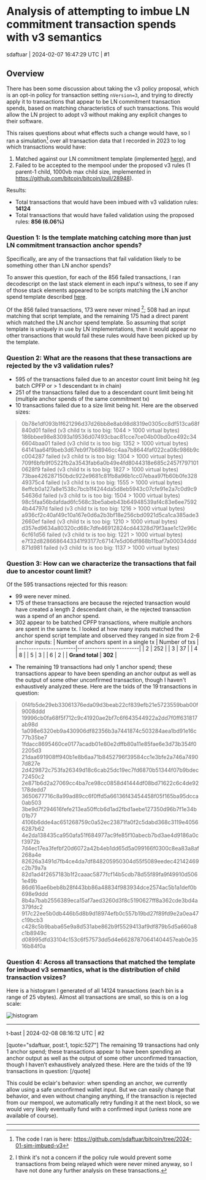 # Analysis of attempting to imbue LN commitment transaction spends with v3 semantics

sdaftuar | 2024-02-07 16:47:29 UTC | #1

## Overview
There has been some discussion about taking the v3 policy proposal, which is an opt-in policy for transaction setting `nVersion=3`, and trying to directly apply it to transactions that appear to be LN commitment transaction spends, based on matching characteristics of such transactions.  This would allow the LN project to adopt v3 without making any explicit changes to their software.  

This raises questions about what effects such a change would have, so I ran a simulation[^1] over all transaction data that I recorded in 2023 to log which transactions would have:
 1. Matched against our
LN commitment template (implemented [here](https://github.com/bitcoin/bitcoin/commit/a5fe461838e8759c9abd3ac764162c271f97d50b)), and
 1. Failed to be accepted to the mempool under the proposed v3 rules (1 parent-1 child, 1000vb max child size, implemented in https://github.com/bitcoin/bitcoin/pull/28948).

Results:
* Total transactions that would have been imbued with v3 validation rules: **14124**
* Total transactions that would have failed validation using the proposed rules: **856 (6.06%)**

### Question 1: Is the template matching catching more than just LN commitment transaction anchor spends?

Specifically, are any of the transactions that fail validation likely to be something other than LN anchor spends?

To answer this question, for each of the 856 failed transactions, I ran decodescript on the last stack element
in each input's witness, to see if any of those stack elements appeared to be scripts matching the LN anchor spend template
described [here](https://github.com/bitcoin/bitcoin/issues/29319#issuecomment-1916166471).

Of the 856 failed transactions, 173 were never mined [^2]; 508 had an input matching that script template, and the remaining 175 had
a direct parent which matched the LN anchor spend template.  So assuming that script template is uniquely in use by LN 
implementations, then it would appear no other transactions that would fail these rules would have been picked up by the template.

### Question 2: What are the reasons that these transactions are rejected by the v3 validation rules?

* 595 of the transactions failed due to an ancestor count limit being hit (eg batch CPFP or > 1 descendant tx in chain)
* 251 of the transactions failed due to a descendant count limit being hit (multiple anchor spends of the same commitment tx)
* 10 transactions failed due to a size limit being hit. Here are the observed sizes:

> 0b78e1df093b1f621296d37d26bb8e8ab98d8319e0305cc8df513ca68f840d01 failed (v3 child tx is too big: 1044 > 1000 virtual bytes)
> 186bbee98e83093a19536d07493cbac81cce7ce04b00bd0ce492c346604baa01 failed (v3 child tx is too big: 1352 > 1000 virtual bytes)
> 64141aa64f9beb3d67eb9f7b68946cc4aa7b8644faf022ca08c986b9cc004287 failed (v3 child tx is too big: 1304 > 1000 virtual bytes)
> 709f6bfb9f0522fb2a3543fab6a0b49e4fd8044318e685c2457f7971010628f9 failed (v3 child tx is too big: 1827 > 1000 virtual bytes)
> 73bae426287150bdc922e9681c81fb8a96b1cc07ebaa97fb60b0fe32849375c4 failed (v3 child tx is too big: 1555 > 1000 virtual bytes)
> 8effcb0a127a8e1538c7bcb1f4244da5d8eb5943c07cfe91e2a7c0d9c954636d failed (v3 child tx is too big: 1504 > 1000 virtual bytes)
> 98c5faa56bdafdad6fc568c3be5abeb43b64948539af4c83e6ee75924b44797d failed (v3 child tx is too big: 1216 > 1000 virtual bytes)
> a936cf2c40af49c10a167e0d6a2b3bf18e256cbd0921d5ca1ca385ade32660ef failed (v3 child tx is too big: 1210 > 1000 virtual bytes)
> d357ed9634a80320cd68c7dfe46912824cd44328d79f3aae1c12e96c6cf61d56 failed (v3 child tx is too big: 1221 > 1000 virtual bytes)
> e7f32d8286686443341f93177c67147e5d06df868b11baf7a00034ddd871d981 failed (v3 child tx is too big: 1137 > 1000 virtual bytes)


### Question 3: How can we characterize the transactions that fail due to ancestor count limit?
Of the 595 transactions rejected for this reason:
 * 99 were never mined.
 * 175 of these transactions are because the rejected transaction would have created a length 2 descendant chain, ie the rejected transaction was a spend of an anchor spend.
 * 302 appear to be batched CPFP transactions, where multiple anchors are spent in the same tx. I looked at how many inputs matched the anchor spend script template and observed they ranged in size from 2-6 anchor inputs:
   | Number of anchors spent in a single tx | Number of txs |
   | -----------------------|-------------------------|
   | 2 | 252 |
   | 3 | 37 | 
   | 4 | 8 |
   | 5 | 3 |
   | 6 | 2 |
   | **Grand total** | **302** |
  - The remaining 19 transactions had only 1 anchor spend; these transactions appear to have been spending an anchor output as well as the output of some other unconfirmed transaction, though I haven't exhaustively analyzed these. Here are the txids of the 19 transactions in question:

> 0f4fb5de29eb33061376eda09d3beab22cf839efb21e5723559bab00f9008ddd
> 19996cb0fa68f5f712c9c41920ae2bf7c6f643544922a2dd7f0ff631817ab98d
> 1a098e6320eb9a430906df82356b3a7441874c503284aea1bd91e16c77b35be7
> 1fdacc8695460ce0177acadb01e80e2dffb80a11e85fae6e3d73b354f02205d3
> 21daa691908ff940b1e8b6aa71b8452796f39584cc1e3bfe2a746a74907d827e
> 2d429872c753fa26349d18c6cab25dc19ec7fd6870b51344f07b9bdec72450c2
> 2e871b6d2a27069cc4ba7ce98cc0858d41444df08bd71622c6c4de92178dedd7
> 3650677716c8a99ad89cc6f0ffd5a66136f43454458f05f165ba95dcca0ab503
> 3be9d7f294616fefe213ea50ffcb6d1ad2fbd1aebe127350d96b7f1e34b01b77
> 4106b6dde4ac651268759c0a52ec23871fa0f2c5dabd368c3119e40566287b62
> 4e2da138435ca950afa51f684977ac9fe85f10abecb7bd3ae4d9186a0cf3972b
> 7d4ec17ea3fefbf20d6072a42b4eb1dd65d5a099166f0300c8ea83a8af268a4e
> 82626a3491d7fb4ce4da7df848205950304d55f5089eedec42142469c2b79a7a
> 82d1ad4f2657183b1f2caaac5877fcf14b5cdb78d55f89fa9f49910d5061e49b
> 86d616ae6beb8b28f443bb86a48834f983934dce2574ac5b1a1def0b698e9ddd
> 8b4a7bab2556389eca15af7aed3260d3f8c5190627ff8a362cde3bd4a379fdc2
> 917c22ee5b0db446b5d8b9d18974efb0c557b19bd27f89fd9e2a0ea47c19bcb3
> c428c5b9baba65e9a8d531abe862b9f5529413af9df879b5d5a660a8c1b8949c
> d08995dfd33104c153c6f57573dd5d4e66287870641404457eab0e3516b84f0a


### Question 4: Across all transactions that matched the template for imbued v3 semantics, what is the distribution of child transaction vsizes?

Here is a histogram I generated of all 14124 transactions (each bin is a range of 25 vbytes). Almost all transactions are small, so this is on a log scale:

![histogram](upload://9gnW5FbIRkwMxz5MbkZXJrhn8ad.png)




[^1]:The code I ran is here: https://github.com/sdaftuar/bitcoin/tree/2024-01-sim-imbued-v3
[^2]:I think it's not a concern if the policy rule would prevent some transactions from being relayed which were never mined anyway, so I have not done any further analysis on these transactions.

-------------------------

t-bast | 2024-02-08 08:16:12 UTC | #2

[quote="sdaftuar, post:1, topic:527"]
The remaining 19 transactions had only 1 anchor spend; these transactions appear to have been spending an anchor output as well as the output of some other unconfirmed transaction, though I haven’t exhaustively analyzed these. Here are the txids of the 19 transactions in question:
[/quote]

This could be eclair's behavior: when spending an anchor, we currently allow using a safe unconfirmed wallet input. But we can easily change that behavior, and even without changing anything, if the transaction is rejected from our mempool, we automatically retry funding it at the next block, so we would very likely eventually fund with a confirmed input (unless none are available of course).

-------------------------

